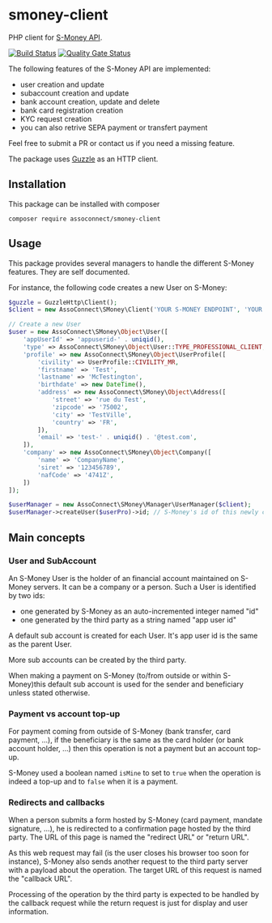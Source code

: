# smoney-client
PHP client for [S-Money API](http://api.s-money.fr/documentation/).

[![Build Status](https://travis-ci.org/assoconnect/smoney-client.svg?branch=master)](https://travis-ci.org/assoconnect/smoney-client)
[![Quality Gate Status](https://sonarcloud.io/api/project_badges/measure?project=assoconnect_smoney-client&metric=alert_status)](https://sonarcloud.io/dashboard?id=assoconnect_smoney-client)

The following features of the S-Money API are implemented:
- user creation and update
- subaccount creation and update
- bank account creation, update and delete
- bank card registration creation
- KYC request creation
- you can also retrive SEPA payment or transfert payment

Feel free to submit a PR or contact us if you need a missing feature.

The package uses [Guzzle](https://github.com/guzzle/guzzle) as an HTTP client.

## Installation
This package can be installed with composer

`composer require assoconnect/smoney-client`

## Usage

This package provides several managers to handle the different S-Money features. They are self documented.

For instance, the following code creates a new User on S-Money:

````php
$guzzle = GuzzleHttp\Client();
$client = new AssoConnect\SMoney\Client('YOUR S-MONEY ENDPOINT', 'YOUR S-MONEY TOKEN', $guzzle);

// Create a new User
$user = new AssoConnect\SMoney\Object\User([
    'appUserId' => 'appuserid-' . uniqid(),
    'type' => AssoConnect\SMoney\Object\User::TYPE_PROFESSIONAL_CLIENT,
    'profile' => new AssoConnect\SMoney\Object\UserProfile([
        'civility' => UserProfile::CIVILITY_MR,
        'firstname' => 'Test',
        'lastname' => 'McTestington',
        'birthdate' => new DateTime(),
        'address' => new AssoConnect\SMoney\Object\Address([
            'street' => 'rue du Test',
            'zipcode' => '75002',
            'city' => 'TestVille',
            'country' => 'FR',
        ]),
        'email' => 'test-' . uniqid() . '@test.com',
    ]),
    'company' => new AssoConnect\SMoney\Object\Company([
        'name' => 'CompanyName',
        'siret' => '123456789',
        'nafCode' => '4741Z',
    ])
]);

$userManager = new AssoConnect\SMoney\Manager\UserManager($client);
$userManager->createUser($userPro)->id; // S-Money's id of this newly created user
````

## Main concepts

### User and SubAccount

An S-Money User is the holder of an financial account maintained on S-Money servers. It can be a company or a person. Such a User is identified by two ids:
- one generated by S-Money as an auto-incremented integer named "id"
- one generated by the third party as a string named "app user id"

A default sub account is created for each User. It's app user id is the same as the parent User.

More sub accounts can be created by the third party.

When making a payment on S-Money (to/from outside or within S-Money)this default sub account is used for the sender and beneficiary unless stated otherwise.

### Payment vs account top-up

For payment coming from outside of S-Money (bank transfer, card payment, ...), if the beneficiary is the same as the card holder (or bank account holder, ...) then this operation is not a payment but an account top-up.

S-Money used a boolean named `isMine` to set to `true` when the operation is indeed a top-up and to `false` when it is a payment.

### Redirects and callbacks

When a person submits a form hosted by S-Money (card payment, mandate signature, ...), he is redirected to a confirmation page hosted by the third party.
The URL of this page is named the "redirect URL" or "return URL".

As this web request may fail (is the user closes his browser too soon for instance), S-Money also sends another request to the third party server with a payload about the operation. The target URL of this request is named the "callback URL".   

Processing of the operation by the third party is expected to be handled by the callback request while the return request is just for display and user information.
